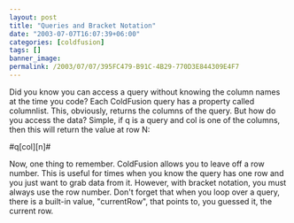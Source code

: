 ```yaml
---
layout: post
title: "Queries and Bracket Notation"
date: "2003-07-07T16:07:39+06:00"
categories: [coldfusion]
tags: []
banner_image: 
permalink: /2003/07/07/395FC479-B91C-4B29-770D3E844309E4F7
---
```


Did you know you can access a query without knowing the column names at the time you code? Each ColdFusion query has a property called columnlist. This, obviously, returns the columns of the query. But how do you access the data? Simple, if q is a query and col is one of the columns, then this will return the value at row N:

#q[col][n]#

Now, one thing to remember. ColdFusion allows you to leave off a row number. This is useful for times when you know the query has one row and you just want to grab data from it. However, with bracket notation, you must always use the row number. Don't forget that when you loop over a query, there is a built-in value, "currentRow", that points to, you guessed it, the current row.